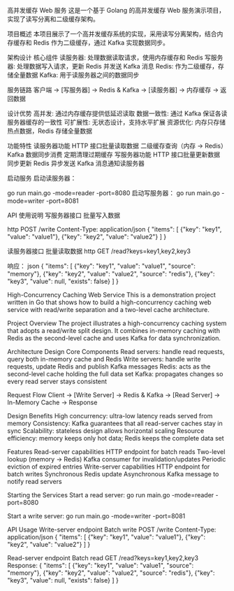 高并发缓存 Web 服务
这是一个基于 Golang 的高并发缓存 Web 服务演示项目，实现了读写分离和二级缓存架构。

项目概述
本项目展示了一个高并发缓存系统的实现，采用读写分离架构，结合内存缓存和 Redis 作为二级缓存，通过 Kafka 实现数据同步。

架构设计
核心组件
读服务器: 处理数据读取请求，使用内存缓存和 Redis
写服务器: 处理数据写入请求，更新 Redis 并发送 Kafka 消息
Redis: 作为二级缓存，存储全量数据
Kafka: 用于读服务器之间的数据同步

服务链路
客户端 -> [写服务器] -> Redis & Kafka -> [读服务器] -> 内存缓存 -> 返回数据

设计优势
高并发: 通过内存缓存提供低延迟读取
数据一致性: 通过 Kafka 保证各读服务器缓存的一致性
可扩展性: 无状态设计，支持水平扩展
资源优化: 内存只存储热点数据，Redis 存储全量数据

功能特性
读服务器功能
HTTP 接口批量读取数据
二级缓存查询（内存 → Redis）
Kafka 数据同步消费
定期清理过期缓存
写服务器功能
HTTP 接口批量更新数据
同步更新 Redis
异步发送 Kafka 消息通知读服务器


启动服务
启动读服务器：

go run main.go -mode=reader -port=8080
启动写服务器：
go run main.go -mode=writer -port=8081

API 使用说明
写服务器接口
批量写入数据

http
POST /write
Content-Type: application/json
{
  "items": [
    {"key": "key1", "value": "value1"},
    {"key": "key2", "value": "value2"}
  ]
}

读服务器接口
批量读取数据
http
GET /read?keys=key1,key2,key3

响应：
json
{
  "items": [
    {"key": "key1", "value": "value1", "source": "memory"},
    {"key": "key2", "value": "value2", "source": "redis"},
    {"key": "key3", "value": null, "exists": false}
  ]
}



High-Concurrency Caching Web Service
This is a demonstration project written in Go that shows how to build a high-concurrency caching web service with read/write separation and a two-level cache architecture.

Project Overview
The project illustrates a high-concurrency caching system that adopts a read/write split design.
It combines in-memory caching with Redis as the second-level cache and uses Kafka for data synchronization.

Architecture Design
Core Components
Read servers: handle read requests, query both in-memory cache and Redis
Write servers: handle write requests, update Redis and publish Kafka messages
Redis: acts as the second-level cache holding the full data set
Kafka: propagates changes so every read server stays consistent

Request Flow
Client → [Write Server] → Redis & Kafka → [Read Server] → In-Memory Cache → Response

Design Benefits
High concurrency: ultra-low latency reads served from memory
Consistency: Kafka guarantees that all read-server caches stay in sync
Scalability: stateless design allows horizontal scaling
Resource efficiency: memory keeps only hot data; Redis keeps the complete data set

Features
Read-server capabilities
HTTP endpoint for batch reads
Two-level lookup (memory → Redis)
Kafka consumer for invalidation/updates
Periodic eviction of expired entries
Write-server capabilities
HTTP endpoint for batch writes
Synchronous Redis update
Asynchronous Kafka message to notify read servers

Starting the Services
Start a read server:
go run main.go -mode=reader -port=8080

Start a write server:
go run main.go -mode=writer -port=8081

API Usage
Write-server endpoint
Batch write
POST /write
Content-Type: application/json
{
    "items": [
    {"key": "key1", "value": "value1"},
    {"key": "key2", "value": "value2"}
    ]
}

Read-server endpoint
Batch read
GET /read?keys=key1,key2,key3
Response:
{
    "items": [
    {"key": "key1", "value": "value1", "source": "memory"},
    {"key": "key2", "value": "value2", "source": "redis"},
    {"key": "key3", "value": null, "exists": false}
    ]
}